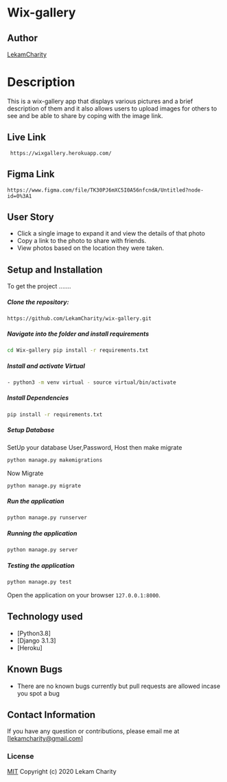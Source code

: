 # Wix-gallery
## Author  
  
[LekamCharity](https://github.com/LekamCharity/wix-gallery.git)  
  
# Description  
This is a wix-gallery app that displays various pictures and a brief description of them and it also allows users to upload images for others to see and be able to share by coping with the image link.
  
##  Live Link  
``` https://wixgallery.herokuapp.com/```

## Figma Link
```https://www.figma.com/file/TK30PJ6mXC5I0A56nfcndA/Untitled?node-id=0%3A1```

## User Story  
  
* Click a single image to expand it and view the details of that photo   
* Copy a link to the photo to share with friends.  
* View photos based on the location they were taken.  
  
  
## Setup and Installation  
To get the project .......  
  
##### Clone the repository:  
 ```
https://github.com/LekamCharity/wix-gallery.git
```
##### Navigate into the folder and install requirements  
 ```bash 
cd Wix-gallery pip install -r requirements.txt 
```
##### Install and activate Virtual  
 ```bash 
- python3 -m venv virtual - source virtual/bin/activate  
```  
##### Install Dependencies  
 ```bash 
 pip install -r requirements.txt 
```  
 ##### Setup Database  
  SetUp your database User,Password, Host then make migrate  
 ```bash 
python manage.py makemigrations 
 ``` 
 Now Migrate  
 ```bash 
 python manage.py migrate 
```
##### Run the application  
 ```bash 
 python manage.py runserver 
``` 
##### Running the application  
 ```bash 
 python manage.py server 
```
##### Testing the application  
 ```bash 
 python manage.py test 
```
Open the application on your browser `127.0.0.1:8000`.  
  
  
## Technology used  
  
* [Python3.8]
* [Django 3.1.3]
* [Heroku]
  
## Known Bugs  
* There are no known bugs currently but pull requests are allowed incase you spot a bug  
  
## Contact Information   
If you have any question or contributions, please email me at [lekamcharity@gmail.com]  

### License
  [MIT](https://github.com/LekamCharity/wix-gallery/blob/master/License) Copyright (c) 2020 Lekam Charity

